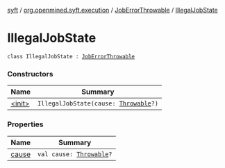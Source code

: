 [syft](../../../index.md) / [org.openmined.syft.execution](../../index.md) / [JobErrorThrowable](../index.md) / [IllegalJobState](./index.md)

# IllegalJobState

`class IllegalJobState : `[`JobErrorThrowable`](../index.md)

### Constructors

| Name | Summary |
|---|---|
| [&lt;init&gt;](-init-.md) | `IllegalJobState(cause: `[`Throwable`](https://kotlinlang.org/api/latest/jvm/stdlib/kotlin/-throwable/index.html)`?)` |

### Properties

| Name | Summary |
|---|---|
| [cause](cause.md) | `val cause: `[`Throwable`](https://kotlinlang.org/api/latest/jvm/stdlib/kotlin/-throwable/index.html)`?` |
